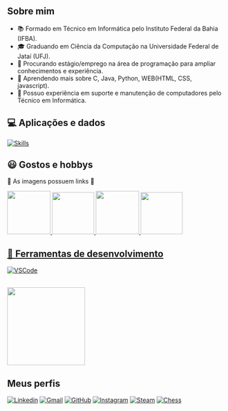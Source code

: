 ## Sobre mim

- 📚 Formado em Técnico em Informática pelo Instituto Federal da Bahia (IFBA).
- 🎓 Graduando em Ciência da Computação na Universidade Federal de Jataí (UFJ).
- 💼 Procurando estágio/emprego na área de programação para ampliar conhecimentos e experiência.
- 🌱 Aprendendo mais sobre C, Java, Python, WEB(HTML, CSS, javascript).
- 🔧 Possuo experiência em suporte e manutenção de computadores pelo Técnico em Informática.

## 💻 **Aplicações e dados**

[![Skills](https://skillicons.dev/icons?i=java,python,c,html,css,js&theme=light)](https://skillicons.dev)

## 😃 **Gostos e hobbys**

📎 As imagens possuem links 📎
<p float="left">
  <a href="//www.hollowknight.com/"><img src="https://images.squarespace-cdn.com/content/v1/606d159a953867291018f801/1619987722169-VV6ZASHHZNRBJW9X0PLK/Key_Art_02_layeredjpg.jpg?format=1500w" width="100"/>
  <a href="//www.chess.com/"><img src="https://encrypted-tbn0.gstatic.com/images?q=tbn:ANd9GcS_O--z05D11ER-KMzDmkN-K5sivxtbQT_L2w&s" width="97">
  <a href="//store.steampowered.com/app/730/CounterStrike_2/?l=portuguese"><img src="https://seeklogo.com/images/C/csgo-logo-CAA0A4D48A-seeklogo.com.png" width="100">
  <a href="//animesonlinecc.to/anime/haikyuu-hd/"><img src="https://encrypted-tbn0.gstatic.com/images?q=tbn:ANd9GcSSQTE1KzNKdDRRUJiTCF-GL8XjqRnTEUkmmg&s" width="97">
  <a href="//mangananquim.site/ler-manga/solo-leveling/><img src="https://encrypted-tbn0.gstatic.com/images?q=tbn:ANd9GcRCS-ZoynohCU1vRqaRLAaLR3LyHJnStZcwbA&s" width="97">
</p>

## 🔨 **Ferramentas de desenvolvimento**

[![VSCode](https://skillicons.dev/icons?i=visualstudio,eclipse&theme=light)](https://skillicons.dev)

<br/>

<a href="https://github.com/TiozinDoPicole" title="Perfil do Gustavo Fé">
  <img height="180em" src="https://github-readme-stats.vercel.app/api?username=TiozinDoPicole&theme=tokyonight&show_icons=true" />
</a>

## Meus perfis

[![Linkedin](https://img.shields.io/badge/LinkedIn-0077B5?style=for-the-badge&logo=linkedin&logoColor=white&link=https://www.linkedin.com/in/gustavo-f%C3%A9-alves-92414321b/)](https://www.linkedin.com/in/gustavo-f%C3%A9-alves-92414321b/)
[![Gmail](https://img.shields.io/badge/Gmail-D14836?style=for-the-badge&logo=gmail&logoColor=white&link=mailto:gustavo.fe.alves2016@gmail.com)](mailto:gustavo.fe.alves2016@gmail.com)
[![GitHub](https://img.shields.io/badge/GitHub-100000?style=for-the-badge&logo=github&logoColor=white)](https://github.com/TiozinDoPicole)
[![Instagram](https://img.shields.io/badge/Instagram-E4405F?style=for-the-badge&logo=instagram&logoColor=white&link=https://www.instagram.com/_gustavofe_/)](https://www.instagram.com/_gustavofe_/)
[![Steam](https://img.shields.io/badge/Steam-000000?style=for-the-badge&logo=steam&logoColor=white&link=https://steamcommunity.com/id/TiozinDoPicole)](https://steamcommunity.com/id/TiozinDoPicole)
[![Chess](https://img.shields.io/badge/Chess.com-1DA1F2?style=for-the-badge&logo=twitter&logoColor=white)](https://www.chess.com/member/tiozindopicole)
